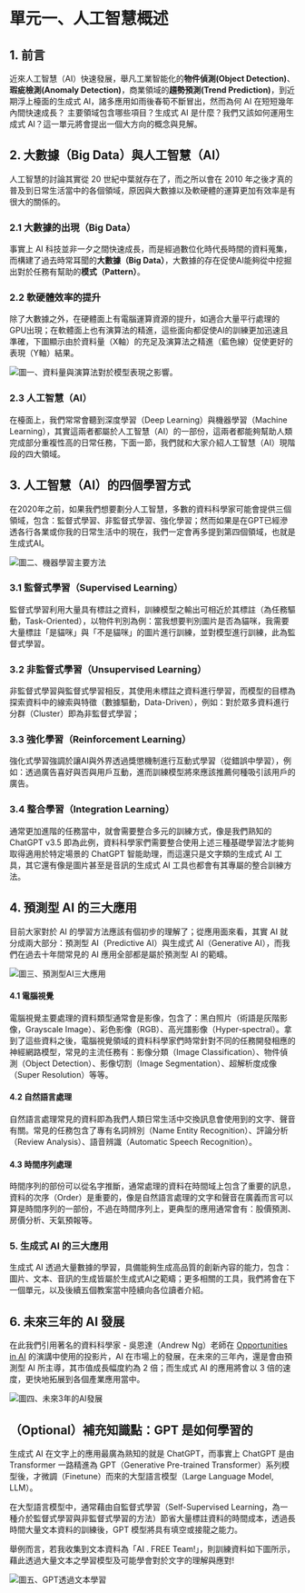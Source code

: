 # 單元一、人工智慧概述
## 1. 前言
近來人工智慧（AI）快速發展，舉凡工業智能化的**物件偵測(Object Detection)**、**瑕疵檢測(Anomaly Detection)**，商業領域的**趨勢預測(Trend Prediction)**，到近期浮上檯面的生成式 AI，諸多應用如雨後春筍不斷冒出，然而為何 AI 在短短幾年內間快速成長？ 主要領域包含哪些項目？生成式 AI 是什麼？我們又該如何運用生成式 AI？這一單元將會提出一個大方向的概念與見解。

## 2. 大數據（Big Data）與人工智慧（AI）
人工智慧的討論其實從 20 世紀中葉就存在了，而之所以會在 2010 年之後才真的普及到日常生活當中的各個領域，原因與大數據以及軟硬體的運算更加有效率是有很大的關係的。

### 2.1 大數據的出現（Big Data）
事實上 AI 科技並非一夕之間快速成長，而是經過數位化時代長時間的資料蒐集，而構建了過去時常耳聞的**大數據（Big Data）**，大數據的存在促使AI能夠從中挖掘出對於任務有幫助的**模式（Pattern）**。

### 2.2 軟硬體效率的提升
除了大數據之外，在硬體面上有電腦運算資源的提升，如適合大量平行處理的GPU出現；在軟體面上也有演算法的精進，這些面向都促使AI的訓練更加迅速且準確，下圖顯示由於資料量（X軸）的充足及演算法之精進（藍色線）促使更好的表現（Y軸）結果。

![圖一、資料量與演算法對於模型表現之影響。](https://github.com/AI-FREE-Team/Generative-AI-Industrial-Case-Study/blob/main/%E6%95%99%E6%A1%881%EF%BC%9A%E7%94%9F%E6%88%90%E5%BC%8F%20AI%20%E5%9F%BA%E7%A4%8E/pics/unit1/Pic1.%E8%B3%87%E6%96%99%E9%87%8F%E8%88%87%E6%BC%94%E7%AE%97%E6%B3%95%E5%B0%8D%E6%96%BC%E6%A8%A1%E5%9E%8B%E8%A1%A8%E7%8F%BE%E4%B9%8B%E5%BD%B1%E9%9F%BF_v3.png)

### 2.3 人工智慧（AI）
在檯面上，我們常常會聽到深度學習（Deep Learning）與機器學習（Machine Learning），其實這兩者都屬於人工智慧（AI）的一部份，這兩者都能夠幫助人類完成部分重複性高的日常任務，下面一節，我們就和大家介紹人工智慧（AI）現階段的四大領域。

## 3. 人工智慧（AI）的四個學習方式
在2020年之前，如果我們想要劃分人工智慧，多數的資料科學家可能會提供三個領域，包含：監督式學習、非監督式學習、強化學習；然而如果是在GPT已經滲透各行各業或你我的日常生活中的現在，我們一定會再多提到第四個領域，也就是生成式AI。

![圖二、機器學習主要方法](https://github.com/AI-FREE-Team/Generative-AI-Industrial-Case-Study/blob/main/%E6%95%99%E6%A1%881%EF%BC%9A%E7%94%9F%E6%88%90%E5%BC%8F%20AI%20%E5%9F%BA%E7%A4%8E/pics/unit1/Pic2.%E6%A9%9F%E5%99%A8%E5%AD%B8%E7%BF%92%E4%B8%BB%E8%A6%81%E6%96%B9%E6%B3%95_v2.png)

### 3.1 監督式學習（Supervised Learning）
監督式學習利用大量具有標註之資料，訓練模型之輸出可相近於其標註（為任務驅動，Task-Oriented），以物件判別為例：當我想要判別圖片是否為貓咪，我需要大量標註「是貓咪」與「不是貓咪」的圖片進行訓練，並對模型進行訓練，此為監督式學習。

### 3.2 非監督式學習（Unsupervised Learning）
非監督式學習與監督式學習相反，其使用未標註之資料進行學習，而模型的目標為探索資料中的線索與特徵（數據驅動，Data-Driven），例如：對於眾多資料進行分群（Cluster）即為非監督式學習；

### 3.3 強化學習（Reinforcement Learning）
強化式學習強調於讓AI與外界透過獎懲機制進行互動式學習（從錯誤中學習），例如：透過廣告喜好與否與用戶互動，進而訓練模型將來應該推薦何種吸引該用戶的廣告。

### 3.4 整合學習（Integration Learning）
通常更加進階的任務當中，就會需要整合多元的訓練方式，像是我們熟知的 ChatGPT v3.5 即為此例，資料科學家們需要整合使用上述三種基礎學習法才能夠取得適用於特定場景的 ChatGPT 智能助理，而這還只是文字類的生成式 AI 工具，其它還有像是圖片甚至是音訊的生成式 AI 工具也都會有其專屬的整合訓練方法。

## 4. 預測型 AI 的三大應用 
目前大家對於 AI 的學習方法應該有個初步的理解了；從應用面來看，其實 AI 就分成兩大部分：預測型 AI（Predictive AI）與生成式 AI（Generative AI），而我們在過去十年間常見的 AI 應用全部都是屬於預測型 AI 的範疇。

![圖三、預測型AI三大應用](https://github.com/AI-FREE-Team/Generative-AI-Industrial-Case-Study/blob/main/%E6%95%99%E6%A1%881%EF%BC%9A%E7%94%9F%E6%88%90%E5%BC%8F%20AI%20%E5%9F%BA%E7%A4%8E/pics/unit1/Pic3.%E9%A0%90%E6%B8%AC%E5%9E%8BAI%E4%B8%89%E5%A4%A7%E6%87%89%E7%94%A8.png)

#### 4.1 電腦視覺
電腦視覺主要處理的資料類型通常會是影像，包含了：黑白照片（術語是灰階影像，Grayscale Image）、彩色影像（RGB）、高光譜影像（Hyper-spectral）。拿到了這些資料之後，電腦視覺領域的資料科學家們時常針對不同的任務開發相應的神經網路模型，常見的主流任務有：影像分類（Image Classification）、物件偵測（Object Detection）、影像切割（Image Segmentation）、超解析度成像（Super Resolution）等等。

#### 4.2 自然語言處理
自然語言處理常見的資料即為我們人類日常生活中交換訊息會使用到的文字、聲音有關。常見的任務包含了專有名詞辨別（Name Entity Recognition）、評論分析（Review Analysis）、語音辨識（Automatic Speech Recognition）。

#### 4.3 時間序列處理
時間序列的部份可以從名字推斷，通常處理的資料在時間域上包含了重要的訊息，資料的次序（Order）是重要的，像是自然語言處理的文字和聲音在廣義而言可以算是時間序列的一部份，不過在時間序列上，更典型的應用通常會有：股價預測、房價分析、天氣預報等。

### 5. 生成式 AI 的三大應用
生成式 AI 透過大量數據的學習，具備能夠生成高品質的創新內容的能力，包含：圖片、文本、音訊的生成皆屬於生成式AI之範疇；更多相關的工具，我們將會在下一個單元，以及後續五個教案當中陸續向各位讀者介紹。

## 6. 未來三年的 AI 發展
在此我們引用著名的資料科學家 - 吳恩達（Andrew Ng）老師在 [Opportunities in AI](https://www.youtube.com/watch?v=5p248yoa3oE) 的演講中使用的投影片，AI 在市場上的發展，在未來的三年內，還是會由預測型 AI 所主導，其市值成長幅度約為 2 倍；而生成式 AI 的應用將會以 3 倍的速度，更快地拓展到各個產業應用當中。

![圖四、未來3年的AI發展](https://github.com/AI-FREE-Team/Generative-AI-Industrial-Case-Study/blob/main/%E6%95%99%E6%A1%881%EF%BC%9A%E7%94%9F%E6%88%90%E5%BC%8F%20AI%20%E5%9F%BA%E7%A4%8E/pics/unit1/Pic4.%E6%9C%AA%E4%BE%863%E5%B9%B4%E7%9A%84AI%E7%99%BC%E5%B1%95.png)

## （Optional）補充知識點：GPT 是如何學習的
生成式 AI 在文字上的應用最廣為熟知的就是 ChatGPT，而事實上 ChatGPT 是由 Transformer 一路精進為 GPT（Generative Pre-trained Transformer）系列模型後，才微調（Finetune）而來的大型語言模型（Large Language Model, LLM）。

在大型語言模型中，通常藉由自監督式學習（Self-Supervised Learning，為一種介於監督式學習與非監督式學習的方法）節省大量標註資料的時間成本，透過長時間大量文本資料的訓練後，GPT 模型將具有填空或接龍之能力。

舉例而言，若我收集到文本資料為「AI . FREE Team!」，則訓練資料如下圖所示，藉此透過大量文本之學習模型及可能學會對於文字的理解與應對!

![圖五、GPT透過文本學習](https://github.com/AI-FREE-Team/Generative-AI-Industrial-Case-Study/blob/main/%E6%95%99%E6%A1%881%EF%BC%9A%E7%94%9F%E6%88%90%E5%BC%8F%20AI%20%E5%9F%BA%E7%A4%8E/pics/unit1/Pic5.GPT%E9%80%8F%E9%81%8E%E6%96%87%E6%9C%AC%E5%AD%B8%E7%BF%92_v2.png)
